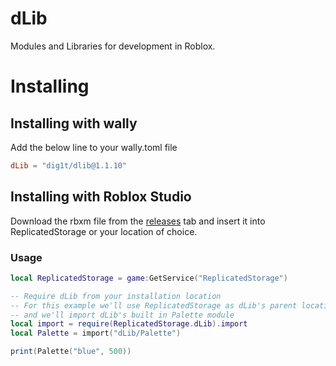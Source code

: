 # dLib
Modules and Libraries for development in Roblox.

# Installing
## Installing with wally
Add the below line to your wally.toml file
```toml
dLib = "dig1t/dlib@1.1.10"
```
## Installing with Roblox Studio
Download the rbxm file from the [releases](https://github.com/dig1t/dlib/releases) tab and insert it into ReplicatedStorage or your location of choice.

### Usage
```lua
local ReplicatedStorage = game:GetService("ReplicatedStorage")

-- Require dLib from your installation location
-- For this example we'll use ReplicatedStorage as dLib's parent location
-- and we'll import dLib's built in Palette module
local import = require(ReplicatedStorage.dLib).import
local Palette = import("dLib/Palette")

print(Palette("blue", 500))
```
